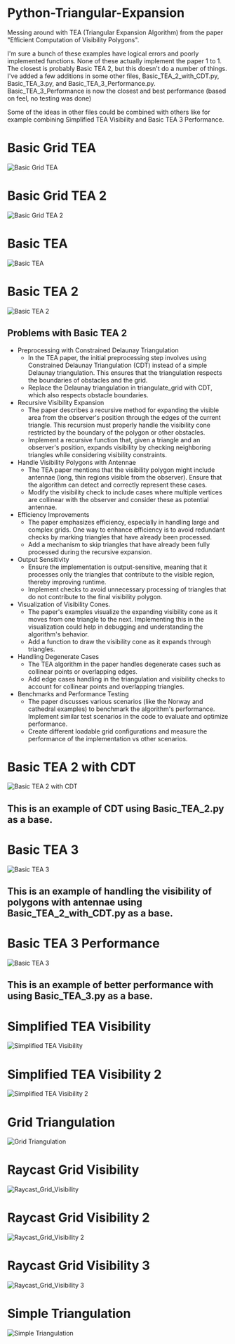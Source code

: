# Python-Triangular-Expansion
Messing around with TEA (Triangular Expansion Algorithm) from the paper "Efficient Computation of Visibility Polygons".

I'm sure a bunch of these examples have logical errors and poorly implemented functions. None of these actually implement the paper 1 to 1. The closest is probably Basic TEA 2, but this doesn't do a number of things. I've added a few additions in some other files, Basic_TEA_2_with_CDT.py, Basic_TEA_3.py, and Basic_TEA_3_Performance.py. Basic_TEA_3_Performance is now the closest and best performance (based on feel, no testing was done)

Some of the ideas in other files could be combined with others like for example combining Simplified TEA Visibility and Basic TEA 3 Performance. 

# Basic Grid TEA
![Basic Grid TEA](https://github.com/SaxonRah/Python-Triangular-Expansion/blob/main/images/BasicGridTEA.png)

# Basic Grid TEA 2
![Basic Grid TEA 2](https://github.com/SaxonRah/Python-Triangular-Expansion/blob/main/images/BasicGridTEA2.png)

# Basic TEA
![Basic TEA](https://github.com/SaxonRah/Python-Triangular-Expansion/blob/main/images/Basic_TEA.png)

# Basic TEA 2
![Basic TEA 2](https://github.com/SaxonRah/Python-Triangular-Expansion/blob/main/images/Basic_TEA_2.png)

## Problems with Basic TEA 2
 - Preprocessing with Constrained Delaunay Triangulation
   - In the TEA paper, the initial preprocessing step involves using Constrained Delaunay Triangulation (CDT) instead of a simple Delaunay triangulation. This ensures that the triangulation respects the boundaries of obstacles and the grid.
   - Replace the Delaunay triangulation in triangulate_grid with CDT, which also respects obstacle boundaries.
 - Recursive Visibility Expansion
   - The paper describes a recursive method for expanding the visible area from the observer's position through the edges of the current triangle. This recursion must properly handle the visibility cone restricted by the boundary of the polygon or other obstacles.
   - Implement a recursive function that, given a triangle and an observer's position, expands visibility by checking neighboring triangles while considering visibility constraints.
 - Handle Visibility Polygons with Antennae
   - The TEA paper mentions that the visibility polygon might include antennae (long, thin regions visible from the observer). Ensure that the algorithm can detect and correctly represent these cases.
   - Modify the visibility check to include cases where multiple vertices are collinear with the observer and consider these as potential antennae.
 - Efficiency Improvements
   - The paper emphasizes efficiency, especially in handling large and complex grids. One way to enhance efficiency is to avoid redundant checks by marking triangles that have already been processed.
   - Add a mechanism to skip triangles that have already been fully processed during the recursive expansion.
 - Output Sensitivity
   - Ensure the implementation is output-sensitive, meaning that it processes only the triangles that contribute to the visible region, thereby improving runtime.
   - Implement checks to avoid unnecessary processing of triangles that do not contribute to the final visibility polygon.
 - Visualization of Visibility Cones.
   - The paper's examples visualize the expanding visibility cone as it moves from one triangle to the next. Implementing this in the visualization could help in debugging and understanding the algorithm's behavior.
   - Add a function to draw the visibility cone as it expands through triangles.
 - Handling Degenerate Cases
   - The TEA algorithm in the paper handles degenerate cases such as collinear points or overlapping edges.
   - Add edge cases handling in the triangulation and visibility checks to account for collinear points and overlapping triangles.
 - Benchmarks and Performance Testing
   - The paper discusses various scenarios (like the Norway and cathedral examples) to benchmark the algorithm's performance. Implement similar test scenarios in the code to evaluate and optimize performance.
   - Create different loadable grid configurations and measure the performance of the implementation vs other scenarios.
  
# Basic TEA 2 with CDT
![Basic TEA 2 with CDT](https://github.com/SaxonRah/Python-Triangular-Expansion/blob/main/images/Basic_TEA_2_with_CDT.png)
## This is an example of CDT using Basic_TEA_2.py as a base.

# Basic TEA 3
![Basic TEA 3](https://github.com/SaxonRah/Python-Triangular-Expansion/blob/main/images/Basic_TEA_3.png)
## This is an example of handling the visibility of polygons with antennae using Basic_TEA_2_with_CDT.py as a base.

# Basic TEA 3 Performance
![Basic TEA 3](https://github.com/SaxonRah/Python-Triangular-Expansion/blob/main/images/Basic_TEA_3_Performance.png)
## This is an example of better performance with using Basic_TEA_3.py as a base.

# Simplified TEA Visibility
![Simplified TEA Visibility](https://github.com/SaxonRah/Python-Triangular-Expansion/blob/main/images/Simplified_TEA_Visibility.png)

# Simplified TEA Visibility 2
![Simplified TEA Visibility 2](https://github.com/SaxonRah/Python-Triangular-Expansion/blob/main/images/Simplified_TEA_Visibility_2.png)

# Grid Triangulation
![Grid Triangulation](https://github.com/SaxonRah/Python-Triangular-Expansion/blob/main/images/Grid_Triangulation.png)

# Raycast Grid Visibility
![Raycast_Grid_Visibility](https://github.com/SaxonRah/Python-Triangular-Expansion/blob/main/images/Raycast_Grid_Visibility.png)

# Raycast Grid Visibility 2
![Raycast_Grid_Visibility 2](https://github.com/SaxonRah/Python-Triangular-Expansion/blob/main/images/Raycast_Grid_Visibility_2.png)

# Raycast Grid Visibility 3
![Raycast_Grid_Visibility 3](https://github.com/SaxonRah/Python-Triangular-Expansion/blob/main/images/Raycast_Grid_Visibility_3.png)

# Simple Triangulation
![Simple Triangulation](https://github.com/SaxonRah/Python-Triangular-Expansion/blob/main/images/Simple_Triangulation.png)
